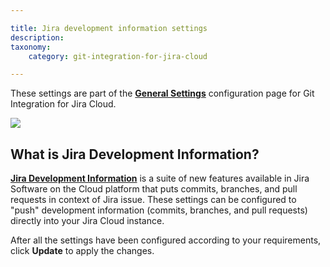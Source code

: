 ```yaml
---

title: Jira development information settings
description:
taxonomy:
    category: git-integration-for-jira-cloud

---
```


These settings are part of the [**General Settings**](/git-integration-for-jira-cloud/general-settings-gij-cloud) configuration page for Git Integration for Jira Cloud.

![](https://bigbrassband.atlassian.net/wiki/download/thumbnails/1207796181/gitcloud-gencfg-jira-dev-info.png?version=1&modificationDate=1645097837632&cacheVersion=1&api=v2&width=548&height=253)

## What is Jira Development Information?

[**Jira Development Information**](/git-integration-for-jira-cloud/jira-development-information-gij-cloud) is a suite of new features available in Jira Software on the Cloud platform that puts commits, branches, and pull requests in context of Jira issue. These settings can be configured to "push" development information (commits, branches, and pull requests) directly into your Jira Cloud instance.

After all the settings have been configured according to your requirements, click **Update** to apply the changes.

